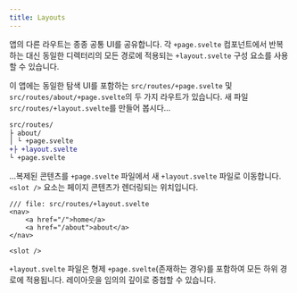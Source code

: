 ```yaml
---
title: Layouts
---
```


앱의 다른 라우트는 종종 공통 UI를 공유합니다. 각 `+page.svelte` 컴포넌트에서 반복하는 대신 동일한 디렉터리의 모든 경로에 적용되는 `+layout.svelte` 구성 요소를 사용할 수 있습니다.

이 앱에는 동일한 탐색 UI를 포함하는 `src/routes/+page.svelte` 및 `src/routes/about/+page.svelte`의 두 가지 라우트가 있습니다. 새 파일 `src/routes/+layout.svelte`를 만들어 봅시다...

```diff
src/routes/
├ about/
│ └ +page.svelte
+├ +layout.svelte
└ +page.svelte
```

...복제된 콘텐츠를 `+page.svelte` 파일에서 새 `+layout.svelte` 파일로 이동합니다. `<slot />` 요소는 페이지 콘텐츠가 렌더링되는 위치입니다.

```svelte
/// file: src/routes/+layout.svelte
<nav>
	<a href="/">home</a>
	<a href="/about">about</a>
</nav>

<slot />
```

`+layout.svelte` 파일은 형제 `+page.svelte`(존재하는 경우)를 포함하여 모든 하위 경로에 적용됩니다. 레이아웃을 임의의 깊이로 중첩할 수 있습니다.
